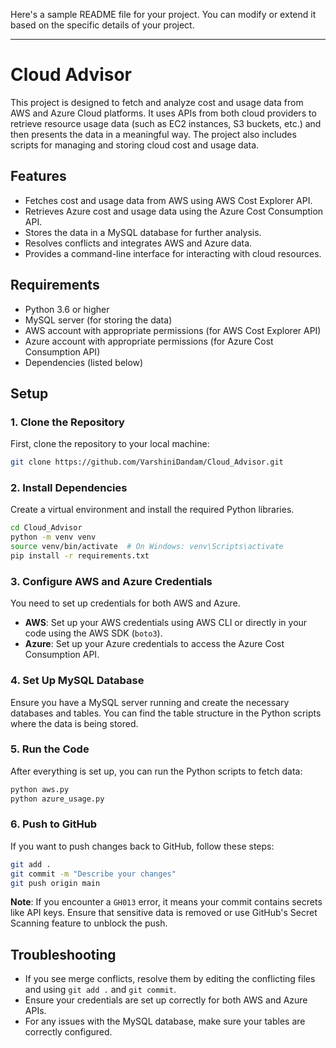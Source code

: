 Here's a sample README file for your project. You can modify or extend it based on the specific details of your project.

---

# Cloud Advisor

This project is designed to fetch and analyze cost and usage data from AWS and Azure Cloud platforms. It uses APIs from both cloud providers to retrieve resource usage data (such as EC2 instances, S3 buckets, etc.) and then presents the data in a meaningful way. The project also includes scripts for managing and storing cloud cost and usage data.

## Features

- Fetches cost and usage data from AWS using AWS Cost Explorer API.
- Retrieves Azure cost and usage data using the Azure Cost Consumption API.
- Stores the data in a MySQL database for further analysis.
- Resolves conflicts and integrates AWS and Azure data.
- Provides a command-line interface for interacting with cloud resources.

## Requirements

- Python 3.6 or higher
- MySQL server (for storing the data)
- AWS account with appropriate permissions (for AWS Cost Explorer API)
- Azure account with appropriate permissions (for Azure Cost Consumption API)
- Dependencies (listed below)

## Setup

### 1. Clone the Repository

First, clone the repository to your local machine:

```bash
git clone https://github.com/VarshiniDandam/Cloud_Advisor.git
```

### 2. Install Dependencies

Create a virtual environment and install the required Python libraries.

```bash
cd Cloud_Advisor
python -m venv venv
source venv/bin/activate  # On Windows: venv\Scripts\activate
pip install -r requirements.txt
```

### 3. Configure AWS and Azure Credentials

You need to set up credentials for both AWS and Azure.

- **AWS**: Set up your AWS credentials using AWS CLI or directly in your code using the AWS SDK (`boto3`).
- **Azure**: Set up your Azure credentials to access the Azure Cost Consumption API.

### 4. Set Up MySQL Database

Ensure you have a MySQL server running and create the necessary databases and tables. You can find the table structure in the Python scripts where the data is being stored.

### 5. Run the Code

After everything is set up, you can run the Python scripts to fetch data:

```bash
python aws.py
python azure_usage.py
```

### 6. Push to GitHub

If you want to push changes back to GitHub, follow these steps:

```bash
git add .
git commit -m "Describe your changes"
git push origin main
```

**Note**: If you encounter a `GH013` error, it means your commit contains secrets like API keys. Ensure that sensitive data is removed or use GitHub's Secret Scanning feature to unblock the push.

## Troubleshooting

- If you see merge conflicts, resolve them by editing the conflicting files and using `git add .` and `git commit`.
- Ensure your credentials are set up correctly for both AWS and Azure APIs.
- For any issues with the MySQL database, make sure your tables are correctly configured.





